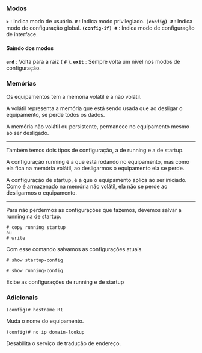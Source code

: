 ### Modos
**``>``** : Indica modo de usuário.
**`#`** : Indica modo privilegiado.
**`(config) #`** : Indica modo de configuração global.
**`(config-if) #`** : Indica modo de configuração de interface.

#### Saindo dos modos
**`end`** : Volta para a raiz ( **`#`** ).
**`exit`** : Sempre volta um nível nos modos de configuração.

### Memórias
Os equipamentos tem a memória volátil e a não volátil.

A volátil representa a memória que está sendo usada que ao desligar o equipamento, se perde todos os dados.

A memória não volátil ou persistente, permanece no equipamento mesmo ao ser desligado.

---

Também temos dois tipos de configuração, a de running e a de startup.

A configuração running é a que está rodando no equipamento, mas como ela fica na memória volátil, ao desligarmos o equipamento ela se perde.

A configuração de startup, é a  que o equipamento aplica ao ser iniciado. Como é armazenado na memória não volátil, ela não se perde ao desligarmos o equipamento.

---

Para não perdermos as configurações que fazemos, devemos salvar a running na de startup.

```IOS
# copy running startup
ou
# write
```
Com esse comando salvamos as configurações atuais.

```IOS
# show startup-config

# show running-config
```
Exibe as configurações de running e de startup

### Adicionais

```IOS
(config)# hostname R1
```
Muda o nome do equipamento.

```IOS
(config)# no ip domain-lookup
```
Desabilita o serviço de tradução de endereço.